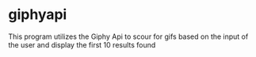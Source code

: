 # giphyapi

This program utilizes the Giphy Api to scour for gifs based on the input of the user and display the first 10 results found